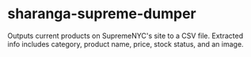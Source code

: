 # sharanga-supreme-dumper
Outputs current products on SupremeNYC's site to a CSV file. Extracted info includes category, product name, price, stock status, and an image.
